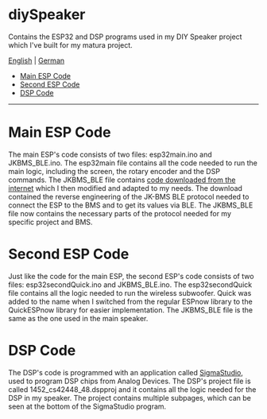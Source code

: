 # diySpeaker
Contains the ESP32 and DSP programs used in my DIY Speaker project which I've built for my matura project.

[English](https://github.com/Hepi34/diySpeaker/edit/main/README.md) | [German](https://github.com/Hepi34/diySpeaker/blob/main/README_GER.md)

* [Main ESP Code](#Main-ESP-Code)
* [Second ESP Code](#Second-ESP-Code)
* [DSP Code](#DSP-Code)

--------

# Main ESP Code
The main ESP's code consists of two files: esp32main.ino and JKBMS_BLE.ino. The esp32main file contains all the code needed to run the main logic, including the screen, the rotary encoder and the DSP commands. The JKBMS_BLE file contains [code downloaded from the internet](https://github.com/SteveintheIoW/T-Display-S3-JK-BMS-BLE-to-Solis-CAN-Pylontech/tree/main) which I then modified and adapted to my needs. The download contained the reverse engineering of the JK-BMS BLE protocol needed to connect the ESP to the BMS and to get its values via BLE. The JKBMS_BLE file now contains the necessary parts of the protocol needed for my specific project and BMS.
 
# Second ESP Code
Just like the code for the main ESP, the second ESP's code consists of two files: esp32secondQuick.ino and JKBMS_BLE.ino. The esp32secondQuick file contains all the logic needed to run the wireless subwoofer. Quick was added to the name when I switched from the regular ESPnow library to the QuickESPnow library for easier implementation. The JKBMS_BLE file is the same as the one used in the main speaker. 

# DSP Code
The DSP's code is programmed with an application called [SigmaStudio](https://www.analog.com/en/resources/evaluation-hardware-and-software/embedded-development-software/ss_sigst_02.html#software-overview), used to program DSP chips from Analog Devices. The DSP's project file is called 1452_cs42448_48.dspproj and it contains all the logic needed for the DSP in my speaker. The project contains multiple subpages, which can be seen at the bottom of the SigmaStudio program.
